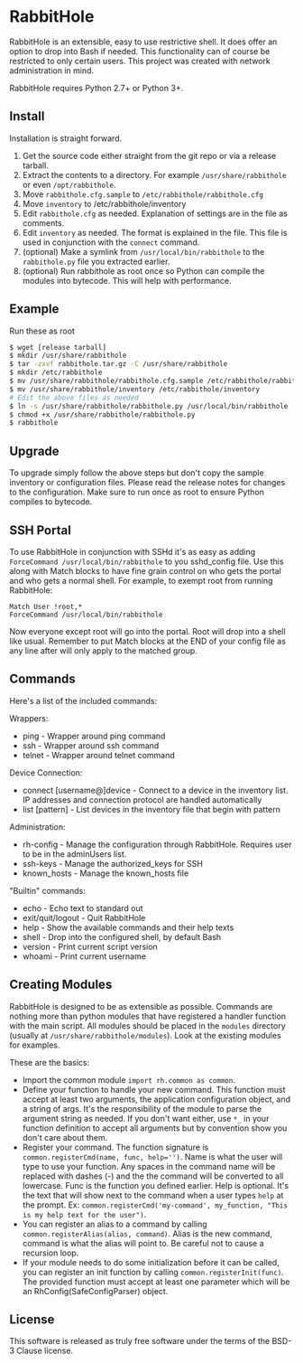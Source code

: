 RabbitHole
==========

RabbitHole is an extensible, easy to use restrictive shell. It does offer an option to drop into Bash if needed. This functionality can of course be restricted to only certain users. This project was created with network administration in mind.

RabbitHole requires Python 2.7+ or Python 3+.

Install
-------

Installation is straight forward.

1. Get the source code either straight from the git repo or via a release tarball.
2. Extract the contents to a directory. For example `/usr/share/rabbithole` or even `/opt/rabbithole`.
3. Move `rabbithole.cfg.sample` to `/etc/rabbithole/rabbithole.cfg`
4. Move `inventory` to /etc/rabbithole/inventory
5. Edit `rabbithole.cfg` as needed. Explanation of settings are in the file as comments.
6. Edit `inventory` as needed. The format is explained in the file. This file is used in conjunction with the `connect` command.
7. (optional) Make a symlink from `/usr/local/bin/rabbithole` to the `rabbithole.py` file you extracted earlier.
8. (optional) Run rabbithole as root once so Python can compile the modules into bytecode. This will help with performance.

Example
-------

Run these as root

```bash
$ wget [release tarball]
$ mkdir /usr/share/rabbithole
$ tar -zxvf rabbithole.tar.gz -C /usr/share/rabbithole
$ mkdir /etc/rabbithole
$ mv /usr/share/rabbithole/rabbithole.cfg.sample /etc/rabbithole/rabbithole.cfg
$ mv /usr/share/rabbithole/inventory /etc/rabbithole/inventory
# Edit the above files as needed
$ ln -s /usr/share/rabbithole/rabbithole.py /usr/local/bin/rabbithole
$ chmod +x /usr/share/rabbithole/rabbithole.py
$ rabbithole
```

Upgrade
-------

To upgrade simply follow the above steps but don't copy the sample inventory or configuration files. Please read the release notes for changes to the configuration. Make sure to run once as root to ensure Python compiles to bytecode.

SSH Portal
----------

To use RabbitHole in conjunction with SSHd it's as easy as adding `ForceCommand /usr/local/bin/rabbithole` to you sshd_config file. Use this along with Match blocks to have fine grain control on who gets the portal and who gets a normal shell. For example, to exempt root from running RabbitHole:

```
Match User !root,*
ForceCommand /usr/local/bin/rabbithole
```

Now everyone except root will go into the portal. Root will drop into a shell like usual. Remember to put Match blocks at the END of your config file as any line after will only apply to the matched group.

Commands
--------

Here's a list of the included commands:

Wrappers:

- ping - Wrapper around ping command
- ssh - Wrapper around ssh command
- telnet - Wrapper around telnet command

Device Connection:

- connect [username@]device - Connect to a device in the inventory list. IP addresses and connection protocol are handled automatically
- list [pattern] - List devices in the inventory file that begin with pattern

Administration:

- rh-config - Manage the configuration through RabbitHole. Requires user to be in the adminUsers list.
- ssh-keys - Manage the authorized_keys for SSH
- known_hosts - Manage the known_hosts file

"Builtin" commands:

- echo - Echo text to standard out
- exit/quit/logout - Quit RabbitHole
- help - Show the available commands and their help texts
- shell - Drop into the configured shell, by default Bash
- version - Print current script version
- whoami - Print current username

Creating Modules
----------------

RabbitHole is designed to be as extensible as possible. Commands are nothing more than python modules that have registered a handler function with the main script. All modules should be placed in the `modules` directory (usually at `/usr/share/rabbithole/modules`). Look at the existing modules for examples.

These are the basics:

- Import the common module `import rh.common as common`.
- Define your function to handle your new command. This function must accept at least two arguments, the application configuration object, and a string of args. It's the responsibility of the module to parse the argument string as needed. If you don't want either, use `*_` in your function definition to accept all arguments but by convention show you don't care about them.
- Register your command. The function signature is `common.registerCmd(name, func, help='')`. Name is what the user will type to use your function. Any spaces in the command name will be replaced with dashes (-) and the the command will be converted to all lowercase. Func is the function you defined earlier. Help is optional. It's the text that will show next to the command when a user types `help` at the prompt. Ex: `common.registerCmd('my-command', my_function, "This is my help text for the user")`.
- You can register an alias to a command by calling `common.registerAlias(alias, command)`. Alias is the new command, command is what the alias will point to. Be careful not to cause a recursion loop.
- If your module needs to do some initialization before it can be called, you can register an init function by calling `common.registerInit(func)`. The provided function must accept at least one parameter which will be an RhConfig(SafeConfigParser) object.

License
-------

This software is released as truly free software under the terms of the BSD-3 Clause license.
